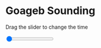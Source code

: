 <h1>Goageb Sounding</h1>
<p>Drag the slider to change the time</p>

<div class="slidecontainer">
<input oninput='setImage(this)' class="slider" type="range" min="0" max="7" value="0" step="1" />
<img id='img'/>
</div>

<script>
var img = document.getElementById('img');
var img_array = ['/assets/images/skwt/skd_goageb_wrfout_d01_2020-06-23_12:00:00.png',
'/assets/images/skwt/skd_goageb_wrfout_d01_2020-06-23_18:00:00.png',
'/assets/images/skwt/skd_goageb_wrfout_d01_2020-06-24_00:00:00.png',
'/assets/images/skwt/skd_goageb_wrfout_d01_2020-06-24_06:00:00.png',
'/assets/images/skwt/skd_goageb_wrfout_d01_2020-06-24_12:00:00.png',
'/assets/images/skwt/skd_goageb_wrfout_d01_2020-06-24_18:00:00.png',
'/assets/images/skwt/skd_goageb_wrfout_d01_2020-06-25_00:00:00.png',];
function setImage(obj)
{
        var value = obj.value;
        img.src = img_array[value];

}
</script>
